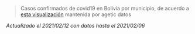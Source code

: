 > Casos confirmados de covid19 en Bolivia por municipio, de acuerdo a [esta visualización](https://snisbol.carto.com/builder/c1cdf57c-a007-4f3f-883a-c25ebdc50986/embed) mantenida por agetic datos

_Actualizado el 2021/02/12 con datos hasta el 2021/02/06_

